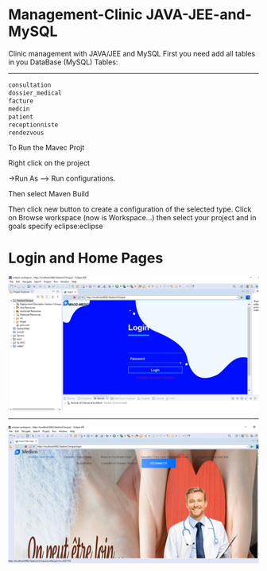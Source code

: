# Management-Clinic JAVA-JEE-and-MySQL

Clinic management with JAVA/JEE and MySQL
First you need add all tables in you DataBase (MySQL) 
	Tables:
  *******
	consultation	 	
	dossier_medical	 	
	facture	 	
	medcin	 	
	patient	 	
	receptionniste	 	
	rendezvous	
   To Run the Mavec Projt
   
  Right click on the project

->Run As --> Run configurations.

Then select Maven Build

Then click new button to create a configuration of the selected type. 
Click on Browse workspace (now is Workspace...) then select your project and in goals specify eclipse:eclipse

# Login and Home Pages

![](1.PNG)
***************************
![](2.PNG)

